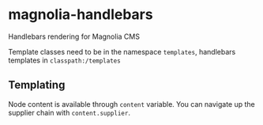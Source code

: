 magnolia-handlebars
===================

Handlebars rendering for Magnolia CMS

Template classes need to be in the namespace `templates`, handlebars templates in `classpath:/templates` 

Templating
----------

Node content is available through `content` variable. You can navigate up the supplier chain with `content.supplier`.

